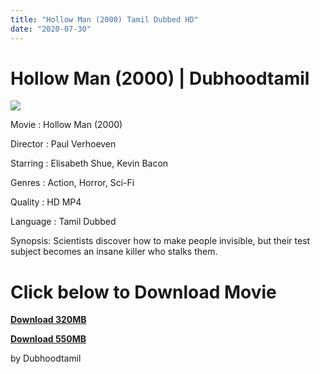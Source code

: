 ```yaml
---
title: "Hollow Man (2000) Tamil Dubbed HD"
date: "2020-07-30"
---
```


# Hollow Man (2000) | Dubhoodtamil

[![](https://1.bp.blogspot.com/-RX3XK_NGrlw/XyKwHjl-VHI/AAAAAAAAB04/mG7EG1ApCjAEhF-UsvofAJ1aiEH_ZKVbQCNcBGAsYHQ/w350-h500/h.jpg)](https://1.bp.blogspot.com/-RX3XK_NGrlw/XyKwHjl-VHI/AAAAAAAAB04/mG7EG1ApCjAEhF-UsvofAJ1aiEH_ZKVbQCNcBGAsYHQ/s1426/h.jpg)

Movie : Hollow Man (2000)

Director : Paul Verhoeven

Starring : Elisabeth Shue, Kevin Bacon

Genres : Action, Horror, Sci-Fi

Quality : HD MP4

Language : Tamil Dubbed

Synopsis: Scientists discover how to make people invisible, but their test subject becomes an insane killer who stalks them.

# Click below to Download Movie

  

**[Download 320MB](#)**

**[Download 550MB](#)**

by Dubhoodtamil
